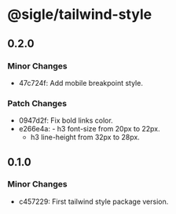 # @sigle/tailwind-style

## 0.2.0

### Minor Changes

- 47c724f: Add mobile breakpoint style.

### Patch Changes

- 0947d2f: Fix bold links color.
- e266e4a: - h3 font-size from 20px to 22px.
  - h3 line-height from 32px to 28px.

## 0.1.0

### Minor Changes

- c457229: First tailwind style package version.

